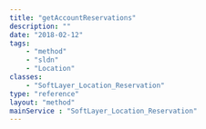 ```yaml
---
title: "getAccountReservations"
description: ""
date: "2018-02-12"
tags:
    - "method"
    - "sldn"
    - "Location"
classes:
    - "SoftLayer_Location_Reservation"
type: "reference"
layout: "method"
mainService : "SoftLayer_Location_Reservation"
---
```


